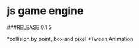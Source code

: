 js game engine
==============

###RELEASE 0.1.5

*collision by point, box and pixel
*Tween Animation